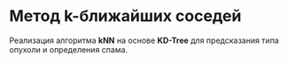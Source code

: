 # Метод k-ближайших соседей

Реализация алгоритма __kNN__ на основе __KD-Tree__
для предсказания типа опухоли и определения спама.
